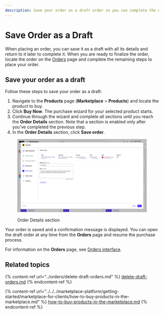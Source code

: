 ```yaml
---
description: Save your order as a draft order so you can complete the order later.
---
```


# Save Order as a Draft

When placing an order, you can save it as a draft with all its details and return to it later to complete it. When you are ready to finalize the order, locate the order on the [Orders](../orders/orders-interface.md) page and complete the remaining steps to place your order.&#x20;

## Save your order as a draft

Follow these steps to save your order as a draft:

1. Navigate to the **Products** page (**Marketplace** > **Products**) and locate the product to buy.
2. Click **Buy Now**. The purchase wizard for your selected product starts.&#x20;
3. Continue through the wizard and complete all sections until you reach the **Order Details** section. Note that a section is enabled only after you've completed the previous step.
4. In the **Order Details** section, click **Save order**.&#x20;

<figure><img src="../../../.gitbook/assets/image (900).png" alt=""><figcaption><p>Order Details section</p></figcaption></figure>

Your order is saved and a confirmation message is displayed. You can open the draft order at any time from the **Orders** page and resume the purchase process.&#x20;

For information on the **Orders** page, see [Orders interface](../orders/orders-interface.md).

## Related topics

{% content-ref url="../orders/delete-draft-orders.md" %}
[delete-draft-orders.md](../orders/delete-draft-orders.md)
{% endcontent-ref %}

{% content-ref url="../../../marketplace-platform/getting-started/marketplace-for-clients/how-to-buy-products-in-the-marketplace.md" %}
[how-to-buy-products-in-the-marketplace.md](../../../marketplace-platform/getting-started/marketplace-for-clients/how-to-buy-products-in-the-marketplace.md)
{% endcontent-ref %}
